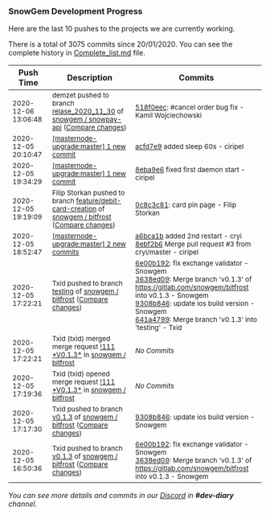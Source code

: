 
### SnowGem Development Progress

Here are the last 10 pushes to the projects we are currently working.

There is a total of 3075 commits since 20/01/2020. You can see the complete history in
 [Complete_list.md](Complete_list.md) file.

| Push Time | Description | Commits |
| --- | --- | --- |
| <sub>2020-12-06 13:06:48</sub> | <sub>demzet pushed to branch [relase\_2020\_11\_30](https://gitlab.com/snowgem/snowpay-api/commits/relase_2020_11_30) of [snowgem / snowpay\-api](https://gitlab.com/snowgem/snowpay-api) ([Compare changes](https://gitlab.com/snowgem/snowpay-api/compare/24843a9e86a877bb27444e9f19debe089e0282e2...518f0eec3757e25ead3fa9c539d3a34f074fc866))</sub> | <sub>[518f0eec](https://gitlab.com/snowgem/snowpay-api/-/commit/518f0eec3757e25ead3fa9c539d3a34f074fc866): #cancel order bug fix - Kamil Wojciechowski</sub> |
| <sub>2020-12-05 20:10:47</sub> | <sub>[[masternode-upgrade:master] 1 new commit](https://github.com/TENTOfficial/masternode-upgrade/commit/acfd7e9b6663e174ec019116145d2d34003da56a)</sub> | <sub>[acfd7e9](https://github.com/TENTOfficial/masternode-upgrade/commit/acfd7e9b6663e174ec019116145d2d34003da56a) added sleep 60s - ciripel</sub> |
| <sub>2020-12-05 19:34:29</sub> | <sub>[[masternode-upgrade:master] 1 new commit](https://github.com/TENTOfficial/masternode-upgrade/commit/8eba9e6f5672debb51641328d3152ff2ea91a7c8)</sub> | <sub>[8eba9e6](https://github.com/TENTOfficial/masternode-upgrade/commit/8eba9e6f5672debb51641328d3152ff2ea91a7c8) fixed first daemon start - ciripel</sub> |
| <sub>2020-12-05 19:19:09</sub> | <sub>Filip Storkan pushed to branch [feature/debit\-card\-creation](https://gitlab.com/snowgem/bitfrost/commits/feature/debit-card-creation) of [snowgem / bitfrost](https://gitlab.com/snowgem/bitfrost) ([Compare changes](https://gitlab.com/snowgem/bitfrost/compare/24f5f01151fa054495a31b2f718bf3a5990fb029...0c8c3c819f0a52e8986948a51512575b92f8cd28))</sub> | <sub>[0c8c3c81](https://gitlab.com/snowgem/bitfrost/-/commit/0c8c3c819f0a52e8986948a51512575b92f8cd28): card pin page - Filip Storkan</sub> |
| <sub>2020-12-05 18:52:47</sub> | <sub>[[masternode-upgrade:master] 2 new commits](https://github.com/TENTOfficial/masternode-upgrade/compare/230e929bf037...8ebf2b644079)</sub> | <sub>[a6bca1b](https://github.com/TENTOfficial/masternode-upgrade/commit/a6bca1be353497f8df88a37fe34621a596d66acf) added 2nd restart - cryi<br>[8ebf2b6](https://github.com/TENTOfficial/masternode-upgrade/commit/8ebf2b6440791f4573605856f327478fef0b3da7) Merge pull request #3 from cryi/master - ciripel</sub> |
| <sub>2020-12-05 17:22:21</sub> | <sub>Txid pushed to branch [testing](https://gitlab.com/snowgem/bitfrost/commits/testing) of [snowgem / bitfrost](https://gitlab.com/snowgem/bitfrost) ([Compare changes](https://gitlab.com/snowgem/bitfrost/compare/b894f3fe4b5334edad64ff1193fef075b047ae15...641a479905c50ae84ace64ebf8eb3ab1ad9e8bdc))</sub> | <sub>[6e00b192](https://gitlab.com/snowgem/bitfrost/-/commit/6e00b1926db943e17232afaddd00f4df4b23d329): fix exchange validator - Snowgem<br>[3638ed09](https://gitlab.com/snowgem/bitfrost/-/commit/3638ed098a4f0f619765bca39e23210d4e1dbe1d): Merge branch 'v0.1.3' of https://gitlab.com/snowgem/bitfrost into v0.1.3 - Snowgem<br>[9308b846](https://gitlab.com/snowgem/bitfrost/-/commit/9308b8467d9b0683b49ee36a632861ab694e06b8): update ios build version - Snowgem<br>[641a4799](https://gitlab.com/snowgem/bitfrost/-/commit/641a479905c50ae84ace64ebf8eb3ab1ad9e8bdc): Merge branch 'v0.1.3' into 'testing' - Txid</sub> |
| <sub>2020-12-05 17:22:21</sub> | <sub>Txid (txid) merged merge request [\!111 \*V0\.1\.3\*](https://gitlab.com/snowgem/bitfrost/-/merge_requests/111) in [snowgem / bitfrost](https://gitlab.com/snowgem/bitfrost)</sub> | <sub>_No Commits_</sub> |
| <sub>2020-12-05 17:19:36</sub> | <sub>Txid (txid) opened merge request [\!111 \*V0\.1\.3\*](https://gitlab.com/snowgem/bitfrost/-/merge_requests/111) in [snowgem / bitfrost](https://gitlab.com/snowgem/bitfrost)</sub> | <sub>_No Commits_</sub> |
| <sub>2020-12-05 17:17:30</sub> | <sub>Txid pushed to branch [v0\.1\.3](https://gitlab.com/snowgem/bitfrost/commits/v0.1.3) of [snowgem / bitfrost](https://gitlab.com/snowgem/bitfrost) ([Compare changes](https://gitlab.com/snowgem/bitfrost/compare/3638ed098a4f0f619765bca39e23210d4e1dbe1d...9308b8467d9b0683b49ee36a632861ab694e06b8))</sub> | <sub>[9308b846](https://gitlab.com/snowgem/bitfrost/-/commit/9308b8467d9b0683b49ee36a632861ab694e06b8): update ios build version - Snowgem</sub> |
| <sub>2020-12-05 16:50:36</sub> | <sub>Txid pushed to branch [v0\.1\.3](https://gitlab.com/snowgem/bitfrost/commits/v0.1.3) of [snowgem / bitfrost](https://gitlab.com/snowgem/bitfrost) ([Compare changes](https://gitlab.com/snowgem/bitfrost/compare/853520e1e6d22787c7df7beeb49be452ba50d7b8...3638ed098a4f0f619765bca39e23210d4e1dbe1d))</sub> | <sub>[6e00b192](https://gitlab.com/snowgem/bitfrost/-/commit/6e00b1926db943e17232afaddd00f4df4b23d329): fix exchange validator - Snowgem<br>[3638ed09](https://gitlab.com/snowgem/bitfrost/-/commit/3638ed098a4f0f619765bca39e23210d4e1dbe1d): Merge branch 'v0.1.3' of https://gitlab.com/snowgem/bitfrost into v0.1.3 - Snowgem</sub> |

_You can see more details and commits in our [Discord](https://discord.gg/zumGnbg) in **#dev-diary** channel._
